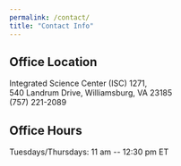```yaml
---
permalink: /contact/
title: "Contact Info"
---
```


## Office Location

Integrated Science Center (ISC) 1271, <br/> 
540 Landrum Drive, Williamsburg, VA 23185 <br/> 
(757) 221-2089

## Office Hours

Tuesdays/Thursdays: 11 am -- 12:30 pm ET

<!--
## Mailing Address

Dr. Alexander C. Nwala  
Coming soon...
William and Mary
Williamsburg, VA 23185
-->